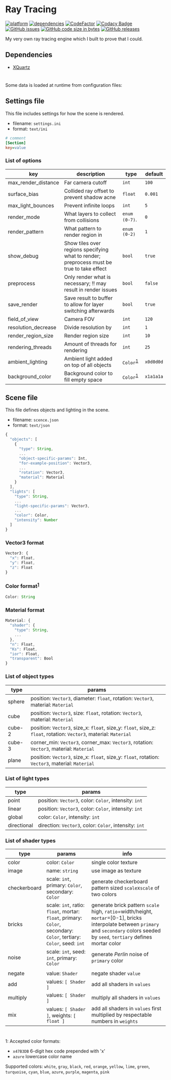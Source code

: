 # Ray Tracing
[![platform](https://img.shields.io/badge/platform-macOS-lightgray)](https://www.apple.com/macos)
[![dependencies](https://img.shields.io/badge/dependencies-X11-brightgreen)](https://www.xquartz.org)
[![CodeFactor](https://www.codefactor.io/repository/github/adamsvestka/ray-tracing/badge)](https://www.codefactor.io/repository/github/adamsvestka/ray-tracing)
[![Codacy Badge](https://app.codacy.com/project/badge/Grade/ce7c6be071ec40078c3f88480471cb47)](https://www.codacy.com/manual/svestka.adam1/Ray-Tracing?utm_source=github.com&amp;utm_medium=referral&amp;utm_content=adamsvestka/Ray-Tracing&amp;utm_campaign=Badge_Grade)
[![GitHub issues](https://img.shields.io/github/issues/adamsvestka/Ray-Tracing)](https://github.com/adamsvestka/Ray-Tracing/issues)
[![GitHub code size in bytes](https://img.shields.io/github/languages/code-size/adamsvestka/Ray-Tracing)](https://github.com/adamsvestka/Ray-Tracing)
[![GitHub releases](https://img.shields.io/github/v/release/adamsvestka/Ray-Tracing?include_prereleases)](https://github.com/adamsvestka/Ray-Tracing/releases)

My very own ray tracing engine which I built to prove that I could.

## Dependencies
- [XQuartz](https://www.xquartz.org)

#

Some data is loaded at runtime from configuration files:

## Settings file

This file includes settings for how the scene is rendered.
- filename: `settings.ini`
- format: `text/ini`

```ini
# comment
[Section]
key=value
```

### List of options

| key                 | description                                                                               | type                                  | default   |
|---------------------|-------------------------------------------------------------------------------------------|---------------------------------------|-----------|
| max_render_distance | Far camera cutoff                                                                         | `int`                                 | `100`     |
| surface_bias        | Collided ray offset to prevent shadow acne                                                | `float`                               | `0.001`   |
| max_light_bounces   | Prevent infinite loops                                                                    | `int`                                 | `5`       |
| render_mode         | What layers to collect from collisions                                                    | `enum (0-7)`.                         | `0`       |
| render_pattern      | What pattern to render region in                                                          | `enum (0-2)`                          | `1`       |
| show_debug          | Show tiles over regions specifying what to render; preprocess must be true to take effect | `bool`                                | `true`    |
| preprocess          | Only render what is necessary; !! may result in render issues                             | `bool`                                | `false`   |
| save_render         | Save result to buffer to allow for layer switching afterwards                             | `bool`                                | `true`    |
| field_of_view       | Camera FOV                                                                                | `int`                                 | `120`     |
| resolution_decrease | Divide resolution by                                                                      | `int`                                 | `1`       |
| render_region_size  | Render region size                                                                        | `int`                                 | `10`      |
| rendering_threads   | Amount of threads for rendering                                                           | `int`                                 | `25`      |
| ambient_lighting    | Ambient light added on top of all objects                                                 | `Color`<sup>[1](#footnoteColor)</sup> | `x0d0d0d` |
| background_color    | Background color to fill empty space                                                      | `Color`<sup>[1](#footnoteColor)</sup> | `x1a1a1a` |

## Scene file

This file defines objects and lighting in the scene.
- filename: `scence.json`
- format: `text/json`

```js
{
  "objects": [
    {
      "type": String,
      ...
      "object-specific-params": Int,
      "for-example-position": Vector3,
      ...
      "rotation": Vector3,
      "material": Material
    }
  ],
  "lights": [
    "type": String,
    ...
    "light-specific-params": Vector3,
    ...
    "color": Color,
    "intensity": Number
  ]
}
```

### Vector3 format

```js
Vector3: {
  "x": Float,
  "y": Float,
  "z": Float
}
```

### Color format<sup>[1](#footnoteColor)</sup>

```js
Color: String
```

### Material format

```js
Material: {
  "shader": {
    "type": String,
    ...
  },
  "n": Float,
  "Ks": Float,
  "ior": Float,
  "transparent": Bool
}
```

### List of object types

| type   | params                                                                                                            |
|--------|-------------------------------------------------------------------------------------------------------------------|
| sphere | position: `Vector3`, diameter: `float`, rotation: `Vector3`, material: `Material`                                 |
| cube   | position: `Vector3`, size: `float`, rotation: `Vector3`, material: `Material`                                     |
| cube-2 | position: `Vector3`, size_x: `float`, size_y: `float`, size_z: `float`, rotation: `Vector3`, material: `Material` |
| cube-3 | corner_min: `Vector3`, corner_max: `Vector3`, rotation: `Vector3`, material: `Material`                           |
| plane  | position: `Vector3`, size_x: `float`, size_y: `float`, rotation: `Vector3`, material: `Material`                  |

### List of light types

| type        | params                                                 |
|-------------|--------------------------------------------------------|
| point       | position: `Vector3`, color: `Color`, intensity: `int`  |
| linear      | position: `Vector3`, color: `Color`, intensity: `int`  |
| global      | color: `Color`, intensity: `int`                       |
| directional | direction: `Vector3`, color: `Color`, intensity: `int` |

### List of shader types

| type         | params                                                                                                              | info                                                                                                                                                                                        |
|--------------|---------------------------------------------------------------------------------------------------------------------|---------------------------------------------------------------------------------------------------------------------------------------------------------------------------------------------|
| color        | color: `Color`                                                                                                      | single color texture                                                                                                                                                                        |
| image        | name: `string`                                                                                                      | use image as texture                                                                                                                                                                        |
| checkerboard | scale: `int`, primary: `Color`, secondary: `Color`                                                                  | generate checkerboard pattern sized `scale`x`scale` of two colors                                                                                                                           |
| bricks       | scale: `int`, ratio: `float`, mortar: `float`, primary: `Color`, secondary: `Color`, tertiary: `Color`, seed: `int` | generate brick pattern `scale`  high, `ratio`=width/height, `mortar`=\[0-1\], bricks interpolate between `primary` and `secondary` colors seeded by `seed`, `tertiary` defines mortar color |
| noise        | scale: `int`, seed: `int`, primary: `Color`                                                                         | generate _Perlin_ noise of `primary` color                                                                                                                                                  |
|              |                                            |                                                                                  |
| negate       | value: `Shader`                            | negate shader `value`                                                            |
| add          | values: `[ Shader ]`                       | add all shaders in `values`                                                      |
| multiply     | values: `[ Shader ]`                       | multiply all shaders in `values`                                                 |
| mix          | values: `[ Shader ]`, weights: `[ float ]` | add all shaders in `values` first multiplied by respectable numbers in `weights` |

#
<a name="footnoteColor">1</a>: Accepted color formats:
- `x47B3DB` 6-digit hex code prepended with 'x'
- `azure` lowercase color name

Supported colors: `white`, `gray`, `black`,
        `red`, `orange`, `yellow`, `lime`,
        `green`, `turquoise`, `cyan`,
        `blue`, `azure`, `purple`, `magenta`, `pink`

